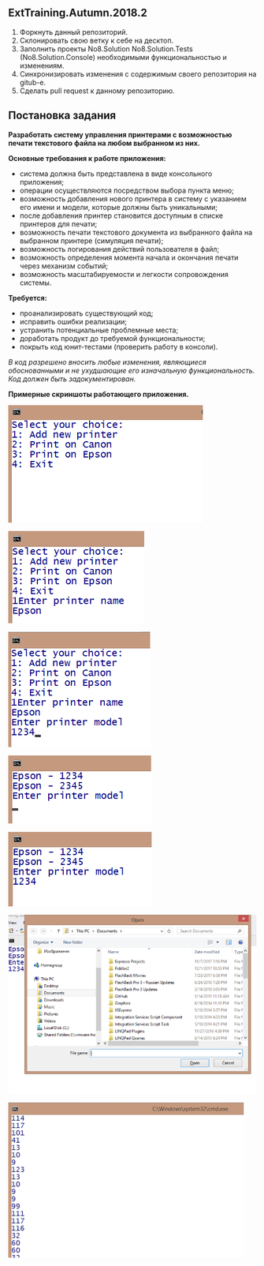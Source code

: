 ## ExtTraining.Autumn.2018.2

1. Форкнуть данный репозиторий.
2. Склонировать свою ветку к себе на десктоп.
3. Заполнить проекты No8.Solution No8.Solution.Tests (No8.Solution.Console) необходимыми функциональностью и изменениям.
4. Синхронизировать изменения с содержимым своего репозитория на gitub-e.
5. Сделать pull request к данному репозиторию.

## Постановка задания

**Разработать систему управления принтерами с возможностью печати текстового файла на любом выбранном из них.**

**Основные требования к работе приложения:**
- система должна быть представлена в виде консольного приложения;
- операции осуществляются посредством выбора пункта меню;
- возможность добавления нового принтера в систему с указанием его имени и модели, которые должны быть уникальными;
- после добавления принтер становится доступным в списке принтеров для печати;
- возможность печати текстового документа из выбранного файла на выбранном принтере (симуляция печати);
- возможность логирования действий пользователя в файл;
- возможность определения момента начала и окончания печати через механизм событий;
- возможность масштабируемости и легкости сопровождения системы.


**Требуется:**
- проанализировать существующий код;
- исправить ошибки реализации;
- устранить потенциальные проблемные места;
- доработать продукт до требуемой функциональности;
- покрыть код юнит-тестами (проверить работу в консоли).

*В код разрешено вносить любые изменения, являющиеся обоснованными и не ухудшающие его изначальную функциональность. Код должен быть задокументирован.*

**Примерные скриншоты работающего приложения.**

![](https://github.com/AnzhelikaKravchuk/Materials/blob/master/Pictures/ExtTraining.Autumn.2018.2/1.png)

![](https://github.com/AnzhelikaKravchuk/Materials/blob/master/Pictures/ExtTraining.Autumn.2018.2/2.png)

![](https://github.com/AnzhelikaKravchuk/Materials/blob/master/Pictures/ExtTraining.Autumn.2018.2/3.png)

![](https://github.com/AnzhelikaKravchuk/Materials/blob/master/Pictures/ExtTraining.Autumn.2018.2/4.png)

![](https://github.com/AnzhelikaKravchuk/Materials/blob/master/Pictures/ExtTraining.Autumn.2018.2/5.png)

![](https://github.com/AnzhelikaKravchuk/Materials/blob/master/Pictures/ExtTraining.Autumn.2018.2/6.png)

![](https://github.com/AnzhelikaKravchuk/Materials/blob/master/Pictures/ExtTraining.Autumn.2018.2/7.png)
